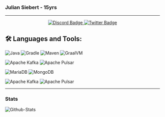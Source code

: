 ### Julian Siebert - 15yrs

---
<div id="badges" align="center">
  <a href="https://discordapp.com/users/652574214729236490">
    <img src="https://img.shields.io/badge/Discord-gray?style=for-the-badge&logo=discord&logoColor=white" alt="Discord Badge"/>
  </a>
  <a href="https://twitter.com/verklicktl">
    <img src="https://img.shields.io/badge/Twitter-blue?style=for-the-badge&logo=twitter&logoColor=white" alt="Twitter Badge"/>
  </a>
</div>

## 🛠️ Languages and Tools:
![Java](https://img.shields.io/badge/java-%23c39054.svg?style=for-the-badge&logo=java&logoColor=white)
![Gradle](https://img.shields.io/badge/gradle-%23794d65.svg?style=for-the-badge&logo=gradle&logoColor=white)
![Maven](https://img.shields.io/badge/maven-%23c2cfda.svg?style=for-the-badge&logo=apachemaven&logoColor=black)
![GraalVM](https://img.shields.io/badge/graalvm-%232e69ba.svg?style=for-the-badge&logoColor=white)

![Apache Kafka](https://img.shields.io/badge/apache%20kafka-%23cc9f13.svg?style=for-the-badge&logo=apachekafka&logoColor=white)
![Apache Pulsar](https://img.shields.io/badge/apache%20pulsar-%2360a8d8.svg?style=for-the-badge&logo=apachepulsar&logoColor=white)

![MariaDB](https://img.shields.io/badge/mariadb-%232e69ba.svg?style=for-the-badge&logo=mariadb&logoColor=white)
![MongoDB](https://img.shields.io/badge/mongodb-%2376a633.svg?style=for-the-badge&logo=mongodb&logoColor=white)

![Apache Kafka](https://img.shields.io/badge/apache%20kafka-%23794d65.svg?style=for-the-badge&logo=apachekafka&logoColor=white)
![Apache Pulsar](https://img.shields.io/badge/apache%20pulsar-%2360a8d8.svg?style=for-the-badge&logo=apachepulsar&logoColor=white)

---
### Stats

![Github-Stats](https://github-readme-stats.vercel.app/api?username=julian-siebert&show_icons=true&theme=dracula)
